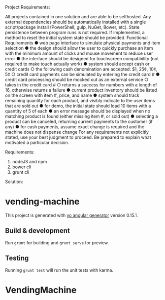 Project Requirements:

All projects contained in one solution and are able to be self­hosted. Any external dependencies should be automatically installed with a single script/package install (PowerShell, gulp, NuGet, Bower, etc). State persistence between program runs is not required. If implemented, a method to reset the initial system state should be provided.
Functional Requirements
● web page interface to simulate physical payments and item selection
● the design should allow the user to quickly purchase an item with the minimum amount
of clicks and mouse movement to reduce user error
● the interface should be designed for touchscreen compatibility (not required to make
touch actually work)
● system should accept cash or credit cards
○ the following cash denomination are accepted: $1, 25¢, 10¢, 5¢
○ credit card payments can be simulated by entering the credit card #
● credit card processing should be mocked out as an external service
○ takes in the credit card #
○ returns a success for numbers with a length of 16, otherwise returns a failure
● current product inventory should be listed on the screen with item #, price, and name
● system should track remaining quantity for each product, and visibly indicate to the user
items that are sold out
● for demo, the initial state should load 10 items with a quantity of 5 of each
● an error message should be displayed when no matching product is found (either
missing item #, or sold out)
● selecting a product can be canceled, returning current payments to the customer (if any)
● for cash payments, assume exact change is required and the machine does not
dispense change
For any requirements not explicitly stated, use your best judgment to proceed. Be prepared to explain what motivated a particular decision.

Requirements:
1) nodeJS and npm
2) bower cli
3) grunt cli

Solution:

# vending-machine

This project is generated with [yo angular generator](https://github.com/yeoman/generator-angular)
version 0.15.1.

## Build & development

Run `grunt` for building and `grunt serve` for preview.

## Testing

Running `grunt test` will run the unit tests with karma.
# VendingMachine
